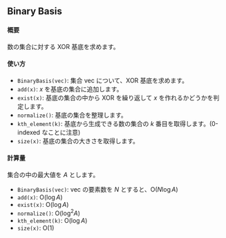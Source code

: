 ## Binary Basis

#### 概要

数の集合に対する XOR 基底を求めます。

#### 使い方

- `BinaryBasis(vec)`: 集合 vec について、XOR 基底を求めます。
- `add(x)`: $x$ を基底の集合に追加します。
- `exist(x)`: 基底の集合の中から XOR を繰り返して $x$ を作れるかどうかを判定します。
- `normalize()`: 基底の集合を整理します。
- `kth_element(k)`: 基底から生成できる数の集合の $k$ 番目を取得します。(0-indexed なことに注意)
- `size(x)`: 基底の集合の大きさを取得します。

#### 計算量

集合の中の最大値を $A$ とします。

- `BinaryBasis(vec)`: vec の要素数を $N$ とすると、$\mathrm{O}(N \log A)$
- `add(x)`: $\mathrm{O}(\log A)$
- `exist(x)`: $\mathrm{O}(\log A)$
- `normalize()`: $\mathrm{O}(\log^2 A)$
- `kth_element(k)`: $\mathrm{O}(\log A)$
- `size(x)`: $\mathrm{O}(1)$